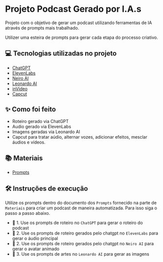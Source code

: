 # Projeto Podcast Gerado por I.A.s

Projeto com o objetivo de gerar um podcast utilizando ferramentas de IA através de prompts mais trabalhado.

Utilizer uma esteira de prompts para gerar cada etapa do processo criativo.

## 💻 Tecnologias utilizadas no projeto

- [ChatGPT](https://chat.openai.com/) 
- [ElevenLabs](https://beta.elevenlabs.io/)
- [Neiro AI](https://studio.neiro.ai/)
- [Leonardo AI](https://app.leonardo.ai/)
- [inVideo](https://ai.invideo.io/)
- [Capcut](https://www.capcut.com/pt-br/)

## ✨ Como foi feito 
- Roteiro gerado via ChatGPT
- Audio gerado via ElevenLabs
- Imagens geradas via Leonardo AI
- Capcut para tratar aúdio, alternar vozes, adicionar efeitos, mesclar áudios e vídeos.

## 📚 Materiais

- [Prompts](assets/inputs/Prompts.docx)

## 🛠️ Instruções de execução

Utilize os prompts dentro do documento dos `Prompts` fornecido na parte de `Materiais` para criar um podcast de maneira automatizada. Para isso siga o passo a passo abaixo.

- 🤖 1. Use os prompts de roteiro no `ChatGPT` para gerar o roteiro do podcast
- 🤖 2. Use os prompts de roteiro gerados pelo chatgpt no  `ElevenLabs` para gerar o áudio principal
- 🤖 2. Use os prompts de roteiro gerados pelo chatgpt no  `Neiro AI` para gerar o avatar animado
- 🤖 3. Use os prompts de artes no `Leonardo AI` para gerar as imagens
